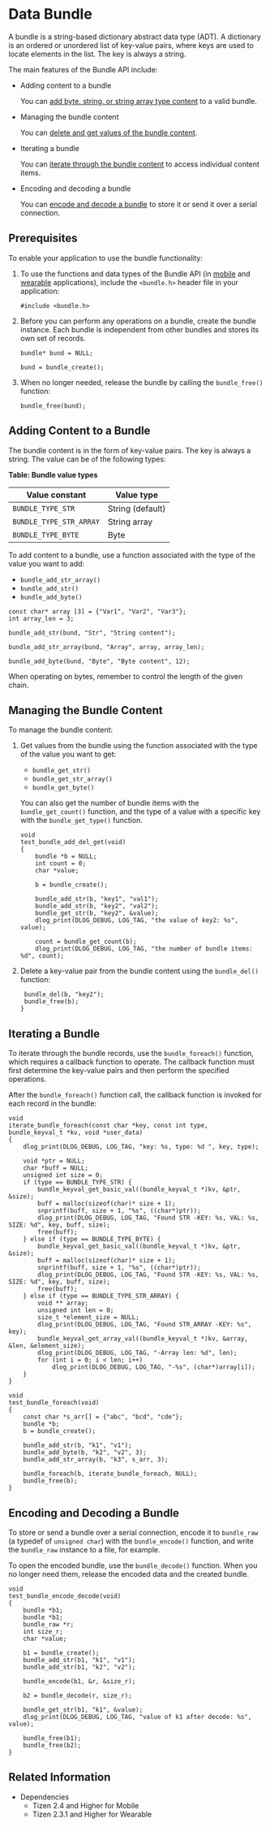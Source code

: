 # Data Bundle


A bundle is a string-based dictionary abstract data type (ADT). A dictionary is an ordered or unordered list of key-value pairs, where keys are used to locate elements in the list. The key is always a string.

The main features of the Bundle API include:

- Adding content to a bundle

  You can [add byte, string, or string array type content](#add) to a valid bundle.

- Managing the bundle content

  You can [delete and get values of the bundle content](#manage).

- Iterating a bundle

  You can [iterate through the bundle content](#iterate) to access individual content items.

- Encoding and decoding a bundle

  You can [encode and decode a bundle](#encode) to store it or send it over a serial connection.

## Prerequisites

To enable your application to use the bundle functionality:

1. To use the functions and data types of the Bundle API (in [mobile](../../api/mobile/latest/group__CORE__LIB__BUNDLE__MODULE.html) and [wearable](../../api/wearable/latest/group__CORE__LIB__BUNDLE__MODULE.html) applications), include the `<bundle.h>` header file in your application:

   ```
   #include <bundle.h>
   ```

2. Before you can perform any operations on a bundle, create the bundle instance. Each bundle is independent from other bundles and stores its own set of records.

   ```
   bundle* bund = NULL;

   bund = bundle_create();
   ```

3. When no longer needed, release the bundle by calling the `bundle_free()` function:

   ```
   bundle_free(bund);
   ```

<a name="add"></a>
## Adding Content to a Bundle

The bundle content is in the form of key-value pairs. The key is always a string. The value can be of the following types:

**Table: Bundle value types**

| Value constant          | Value type       |
|-------------------------|------------------|
| `BUNDLE_TYPE_STR`       | String (default) |
| `BUNDLE_TYPE_STR_ARRAY` | String array     |
| `BUNDLE_TYPE_BYTE`      | Byte             |

To add content to a bundle, use a function associated with the type of the value you want to add:

- `bundle_add_str_array()`
- `bundle_add_str()`
- `bundle_add_byte()`

```
const char* array [3] = {"Var1", "Var2", "Var3"};
int array_len = 3;

bundle_add_str(bund, "Str", "String content");

bundle_add_str_array(bund, "Array", array, array_len);

bundle_add_byte(bund, "Byte", "Byte content", 12);
```

When operating on bytes, remember to control the length of the given chain.

<a name="manage"></a>
## Managing the Bundle Content

To manage the bundle content:

1. Get values from the bundle using the function associated with the type of the value you want to get:

   - `bundle_get_str()`
   - `bundle_get_str_array()`
   - `bundle_get_byte()`

   You can also get the number of bundle items with the `bundle_get_count()` function, and the type of a value with a specific key with the `bundle_get_type()` function.

   ```
   void
   test_bundle_add_del_get(void)
   {
       bundle *b = NULL;
       int count = 0;
       char *value;

       b = bundle_create();

       bundle_add_str(b, "key1", "val1");
       bundle_add_str(b, "key2", "val2");
       bundle_get_str(b, "key2", &value);
       dlog_print(DLOG_DEBUG, LOG_TAG, "the value of key2: %s", value);

       count = bundle_get_count(b);
       dlog_print(DLOG_DEBUG, LOG_TAG, "the number of bundle items: %d", count);
   ```

2. Delete a key-value pair from the bundle content using the `bundle_del()` function:
   ```
   	bundle_del(b, "key2");
   	bundle_free(b);
   }
   ```

<a name="iterate"></a>
## Iterating a Bundle

To iterate through the bundle records, use the `bundle_foreach()` function, which requires a callback function to operate. The callback function must first determine the key-value pairs and then perform the specified operations.

After the `bundle_foreach()` function call, the callback function is invoked for each record in the bundle:

```
void
iterate_bundle_foreach(const char *key, const int type, bundle_keyval_t *kv, void *user_data)
{
    dlog_print(DLOG_DEBUG, LOG_TAG, "key: %s, type: %d ", key, type);

    void *ptr = NULL;
    char *buff = NULL;
    unsigned int size = 0;
    if (type == BUNDLE_TYPE_STR) {
        bundle_keyval_get_basic_val((bundle_keyval_t *)kv, &ptr, &size);
        buff = malloc(sizeof(char)* size + 1);
        snprintf(buff, size + 1, "%s", ((char*)ptr));
        dlog_print(DLOG_DEBUG, LOG_TAG, "Found STR -KEY: %s, VAL: %s, SIZE: %d", key, buff, size);
        free(buff);
    } else if (type == BUNDLE_TYPE_BYTE) {
        bundle_keyval_get_basic_val((bundle_keyval_t *)kv, &ptr, &size);
        buff = malloc(sizeof(char)* size + 1);
        snprintf(buff, size + 1, "%s", ((char*)ptr));
        dlog_print(DLOG_DEBUG, LOG_TAG, "Found STR -KEY: %s, VAL: %s, SIZE: %d", key, buff, size);
        free(buff);
    } else if (type == BUNDLE_TYPE_STR_ARRAY) {
        void ** array;
        unsigned int len = 0;
        size_t *element_size = NULL;
        dlog_print(DLOG_DEBUG, LOG_TAG, "Found STR_ARRAY -KEY: %s", key);
        bundle_keyval_get_array_val((bundle_keyval_t *)kv, &array, &len, &element_size);
        dlog_print(DLOG_DEBUG, LOG_TAG, "-Array len: %d", len);
        for (int i = 0; i < len; i++)
            dlog_print(DLOG_DEBUG, LOG_TAG, "-%s", (char*)array[i]);
    }
}

void
test_bundle_foreach(void)
{
    const char *s_arr[] = {"abc", "bcd", "cde"};
    bundle *b;
    b = bundle_create();

    bundle_add_str(b, "k1", "v1");
    bundle_add_byte(b, "k2", "v2", 3);
    bundle_add_str_array(b, "k3", s_arr, 3);

    bundle_foreach(b, iterate_bundle_foreach, NULL);
    bundle_free(b);
}
```

<a name="encode"></a>
## Encoding and Decoding a Bundle

To store or send a bundle over a serial connection, encode it to `bundle_raw` (a typedef of `unsigned char`) with the `bundle_encode()` function, and write the `bundle_raw` instance to a file, for example.

To open the encoded bundle, use the `bundle_decode()` function. When you no longer need them, release the encoded data and the created bundle.

```
void
test_bundle_encode_decode(void)
{
    bundle *b1;
    bundle *b1;
    bundle_raw *r;
    int size_r;
    char *value;

    b1 = bundle_create();
    bundle_add_str(b1, "k1", "v1");
    bundle_add_str(b1, "k2", "v2");

    bundle_encode(b1, &r, &size_r);

    b2 = bundle_decode(r, size_r);

    bundle_get_str(b1, "k1", &value);
    dlog_print(DLOG_DEBUG, LOG_TAG, "value of k1 after decode: %s", value);

    bundle_free(b1);
    bundle_free(b2);
}
```

## Related Information
- Dependencies
  - Tizen 2.4 and Higher for Mobile
  - Tizen 2.3.1 and Higher for Wearable
